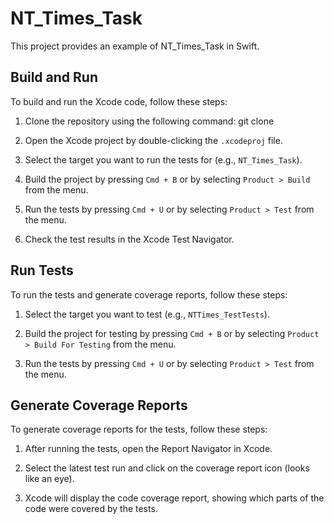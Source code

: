 # NT_Times_Task


This project provides an example of NT_Times_Task in Swift.

## Build and Run

To build and run the Xcode code, follow these steps:

1. Clone the repository using the following command:
   git clone <repository-url>

2. Open the Xcode project by double-clicking the `.xcodeproj` file.

3. Select the target you want to run the tests for (e.g., `NT_Times_Task`).

4. Build the project by pressing `Cmd + B` or by selecting `Product > Build` from the menu.

5. Run the tests by pressing `Cmd + U` or by selecting `Product > Test` from the menu.

6. Check the test results in the Xcode Test Navigator.


## Run Tests

To run the tests and generate coverage reports, follow these steps:

1. Select the target you want to test (e.g., `NTTimes_TestTests`).

2. Build the project for testing by pressing `Cmd + B` or by selecting `Product > Build For Testing` from the menu.

3. Run the tests by pressing `Cmd + U` or by selecting `Product > Test` from the menu.

## Generate Coverage Reports

To generate coverage reports for the tests, follow these steps:

1. After running the tests, open the Report Navigator in Xcode.

2. Select the latest test run and click on the coverage report icon (looks like an eye).

3. Xcode will display the code coverage report, showing which parts of the code were covered by the tests.
